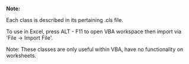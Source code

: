 **Note:** 

Each class is described in its pertaining .cls file. 

To use in Excel, press ALT - F11 to open VBA workspace then import via 'File -> Import File'.

Note: These classes are only useful within VBA, have no functionality on worksheets. 
